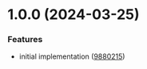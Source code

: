 # 1.0.0 (2024-03-25)


### Features

* initial implementation ([9880215](https://github.com/echovisionlab/aws-weather-api/commit/98802154ff30c3ea0ab9cfb7531127e4036c221b))
